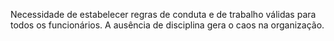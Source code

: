 Necessidade de estabelecer regras de conduta e de trabalho válidas para todos os funcionários. A ausência de disciplina gera o caos na organização.